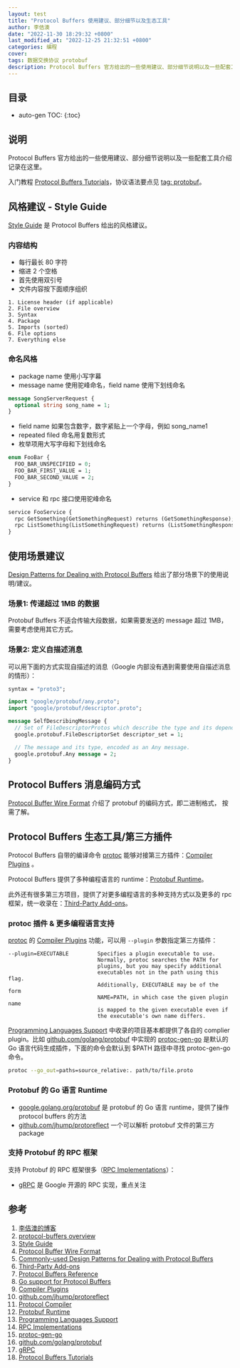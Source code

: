 ```yaml
---
layout: test
title: "Protocol Buffers 使用建议、部分细节以及生态工具"
author: 李佶澳
date: "2022-11-30 18:29:32 +0800"
last_modified_at: "2022-12-25 21:32:51 +0800"
categories: 编程
cover:
tags: 数据交换协议 protobuf 
description: Protocol Buffers 官方给出的一些使用建议、部分细节说明以及一些配套工具介绍记录在这里，协议语法要点见上一篇。
---
```


## 目录

* auto-gen TOC:
{:toc}

## 说明

Protocol Buffers 官方给出的一些使用建议、部分细节说明以及一些配套工具介绍记录在这里。

入门教程 [Protocol Buffers Tutorials][18]，协议语法要点见 [tag: protobuf](/tags/all.html#protobuf)。

## 风格建议 - Style Guide

[Style Guide][3] 是 Protocol Buffers 给出的风格建议。

### 内容结构

* 每行最长 80 字符
* 缩进 2 个空格
* 首先使用双引号
* 文件内容按下面顺序组织
```text
1. License header (if applicable)
2. File overview
3. Syntax
4. Package
5. Imports (sorted)
6. File options
7. Everything else
```

### 命名风格

* package name 使用小写字幕
* message name 使用驼峰命名，field name 使用下划线命名
```proto
message SongServerRequest {
  optional string song_name = 1;
}
```
* field name 如果包含数字，数字紧贴上一个字母，例如 song_name1
* repeated filed 命名用复数形式
* 枚举项用大写字母和下划线命名
```proto
enum FooBar {
  FOO_BAR_UNSPECIFIED = 0;
  FOO_BAR_FIRST_VALUE = 1;
  FOO_BAR_SECOND_VALUE = 2;
}
```
* service 和 rpc 接口使用驼峰命名
```proto
service FooService {
  rpc GetSomething(GetSomethingRequest) returns (GetSomethingResponse);
  rpc ListSomething(ListSomethingRequest) returns (ListSomethingResponse);
}
```

## 使用场景建议

[Design Patterns for Dealing with Protocol Buffers][5] 给出了部分场景下的使用说明/建议。

### 场景1: 传递超过 1MB 的数据

Protobuf Buffers 不适合传输大段数据，如果需要发送的 message 超过 1MB，需要考虑使用其它方式。

### 场景2: 定义自描述消息

可以用下面的方式实现自描述的消息（Google 内部没有遇到需要使用自描述消息的情形）：

```proto
syntax = "proto3";

import "google/protobuf/any.proto";
import "google/protobuf/descriptor.proto";

message SelfDescribingMessage {
  // Set of FileDescriptorProtos which describe the type and its dependencies.
  google.protobuf.FileDescriptorSet descriptor_set = 1;

  // The message and its type, encoded as an Any message.
  google.protobuf.Any message = 2;
}
```

## Protocol Buffers 消息编码方式

[Protocol Buffer Wire Format][4] 介绍了 protobuf 的编码方式，即二进制格式， 按需了解。

## Protocol Buffers 生态工具/第三方插件

Protocol Buffers 自带的编译命令 [protoc][11] 能够对接第三方插件：[Compiler Plugins][9] 。

Protocol Buffers 提供了多种编程语言的 runtime：[Protobuf Runtime][12]。

此外还有很多第三方项目，提供了对更多编程语言的多种支持方式以及更多的 rpc 框架，统一收录在：[Third-Party Add-ons][6]。

### protoc 插件 & 更多编程语言支持

[protoc][11] 的 [Compiler Plugins][9] 功能，可以用 `--plugin` 参数指定第三方插件：

```text
--plugin=EXECUTABLE         Specifies a plugin executable to use.
                            Normally, protoc searches the PATH for
                            plugins, but you may specify additional
                            executables not in the path using this flag.
                            Additionally, EXECUTABLE may be of the form
                            NAME=PATH, in which case the given plugin name
                            is mapped to the given executable even if
                            the executable's own name differs.
```

[Programming Languages Support][13] 中收录的项目基本都提供了各自的 complier plugin。比如 [github.com/golang/protobuf][16] 中实现的 [protoc-gen-go][15] 是默认的 Go 语言代码生成插件，下面的命令会默认到 $PATH 路径中寻找 protoc-gen-go 命令。

```sh
protoc --go_out=paths=source_relative:. path/to/file.proto
```

### Protobuf 的 Go 语言 Runtime

* [google.golang.org/protobuf][8] 是 protobuf 的 Go 语言 runtime，提供了操作 protocol buffers 的方法
* [github.com/jhump/protoreflect][10] 一个可以解析 protobuf 文件的第三方 package


### 支持 Protobuf 的 RPC 框架

支持 Protobuf 的 RPC 框架很多（[RPC Implementations][14]）：

* [gRPC][17] 是 Google 开源的 RPC 实现，重点关注

## 参考

1. [李佶澳的博客][1]
2. [protocol-buffers overview][2]
3. [Style Guide][3]
4. [Protocol Buffer Wire Format][4]
5. [Commonly-used Design Patterns for Dealing with Protocol Buffers][5]
6. [Third-Party Add-ons][6]
7. [Protocol Buffers Reference][7]
8. [Go support for Protocol Buffers][8]
9. [Compiler Plugins][9]
10. [github.com/jhump/protoreflect][10]
11. [Protocol Compiler][11]
12. [Protobuf Runtime][12]
13. [Programming Languages Support][13]
14. [RPC Implementations][14]
15. [protoc-gen-go][15]
16. [github.com/golang/protobuf][16]
17. [gRPC][17]
18. [Protocol Buffers Tutorials][18]

[1]: https://www.lijiaocn.com "李佶澳的博客"
[2]: https://developers.google.com/protocol-buffers/docs/overview "protocol-buffers overview"
[3]: https://developers.google.com/protocol-buffers/docs/style "Style Guide"
[4]: https://developers.google.com/protocol-buffers/docs/encoding "Encoding"
[5]: https://developers.google.com/protocol-buffers/docs/techniques "commonly-used design patterns for dealing with Protocol Buffers"
[6]: https://github.com/protocolbuffers/protobuf/blob/main/docs/third_party.md "Third-Party Add-ons"
[7]: https://developers.google.com/protocol-buffers/docs/reference/overview "Protocol Buffers Reference"
[8]: https://pkg.go.dev/google.golang.org/protobuf#readme-package-index "Go support for Protocol Buffers"
[9]: https://developers.google.com/protocol-buffers/docs/reference/other#plugins "Compiler Plugins"
[10]: https://github.com/jhump/protoreflect "github.com/jhump/protoreflect"
[11]: https://github.com/protocolbuffers/protobuf#protocol-compiler-installation "Protocol Compiler"
[12]: https://github.com/protocolbuffers/protobuf#protobuf-runtime-installation "Protobuf Runtime"
[13]: https://github.com/protocolbuffers/protobuf/blob/main/docs/third_party.md#programming-languages  "Programming Languages"
[14]: https://github.com/protocolbuffers/protobuf/blob/main/docs/third_party.md#rpc-implementations "RPC Implementations"
[15]: https://pkg.go.dev/github.com/golang/protobuf/protoc-gen-go "protoc-gen-go"
[16]: https://github.com/golang/protobuf "github.com/golang/protobuf"
[17]: https://grpc.io/ "gRPC"
[18]: https://developers.google.com/protocol-buffers/docs/tutorials "Protocol Buffers Tutorials"
